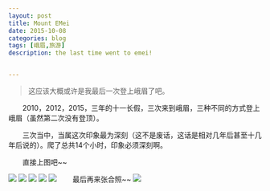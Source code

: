 ```yaml
---
layout: post
title: Mount EMei
date: 2015-10-08
categories: blog
tags: [峨眉,旅游]
description: the last time went to emei!


---
```

>这应该大概或许是我最后一次登上峨眉了吧。

&ensp;&ensp;&ensp;&ensp;2010，2012，2015，三年的十一长假，三次来到峨眉，三种不同的方式登上峨眉（虽然第二次没有登顶）。

&ensp;&ensp;&ensp;&ensp;三次当中，当属这次印象最为深刻（这不是废话，这话是相对几年后甚至十几年后说的）。爬了总共14个小时，印象必须深刻啊。
          
&ensp;&ensp;&ensp;&ensp;直接上图吧~~

![](http://i11.tietuku.com/b8a4344dd8450a8e.jpg)
![](http://i11.tietuku.com/65a1d8970a762a01.jpg)
![](http://i11.tietuku.com/6b57d0a747962c1f.jpg)
![](http://i11.tietuku.com/5f975e11138d2f41.jpg)
![](http://i11.tietuku.com/358e007ac0c45ccc.jpg)
&ensp;&ensp;&ensp;&ensp;最后再来张合照~~
![](http://i11.tietuku.com/ffd9c9e6b71e81c1.jpg)
